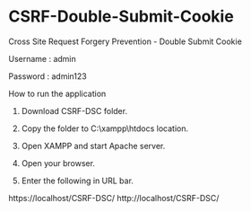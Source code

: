 # CSRF-Double-Submit-Cookie
Cross Site Request Forgery Prevention - Double Submit Cookie

Username : admin

Password : admin123

How to run the application

1. Download CSRF-DSC folder.

2. Copy the folder to C:\xampp\htdocs location.

3. Open XAMPP and start Apache server.

4. Open your browser.

5. Enter the following in URL bar.

https://localhost/CSRF-DSC/
http://localhost/CSRF-DSC/
